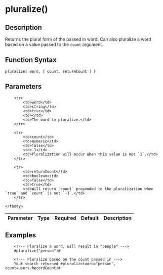 # pluralize()

## Description
Returns the plural form of the passed in word. Can also pluralize a word based on a value passed to the `count` argument.

## Function Syntax
	pluralize( word, [ count, returnCount ] )


## Parameters
<table>
	<thead>
		<tr>
			<th>Parameter</th>
			<th>Type</th>
			<th>Required</th>
			<th>Default</th>
			<th>Description</th>
		</tr>
	</thead>
	<tbody>
		
		<tr>
			<td>word</td>
			<td>string</td>
			<td>true</td>
			<td></td>
			<td>The word to pluralize.</td>
		</tr>
		
		<tr>
			<td>count</td>
			<td>numeric</td>
			<td>false</td>
			<td>-1</td>
			<td>Pluralization will occur when this value is not `1`.</td>
		</tr>
		
		<tr>
			<td>returnCount</td>
			<td>boolean</td>
			<td>false</td>
			<td>true</td>
			<td>Will return `count` prepended to the pluralization when `true` and `count` is not `-1`.</td>
		</tr>
		
	</tbody>
</table>


## Examples
	
		<!--- Pluralize a word, will result in "people" --->
		#pluralize("person")#

		<!--- Pluralize based on the count passed in --->
		Your search returned #pluralize(word="person", count=users.RecordCount)#
